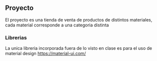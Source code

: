 ## Proyecto

El proyecto es una tienda de venta de productos de distintos materiales, cada material corresponde a una categoria distinta

### Librerias

La unica libreria incorporada fuera de lo visto en clase es para el uso de material design https://material-ui.com/
